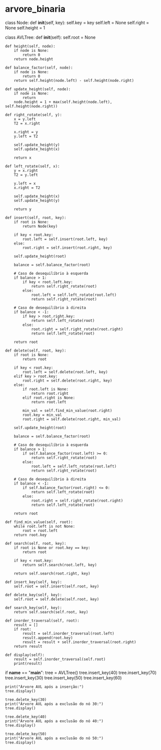 # arvore_binaria

class Node:
    def __init__(self, key):
        self.key = key
        self.left = None
        self.right = None
        self.height = 1

class AVLTree:
    def __init__(self):
        self.root = None

    def height(self, node):
        if node is None:
            return 0
        return node.height

    def balance_factor(self, node):
        if node is None:
            return 0
        return self.height(node.left) - self.height(node.right)

    def update_height(self, node):
        if node is None:
            return
        node.height = 1 + max(self.height(node.left), self.height(node.right))

    def right_rotate(self, y):
        x = y.left
        T2 = x.right

        x.right = y
        y.left = T2

        self.update_height(y)
        self.update_height(x)

        return x

    def left_rotate(self, x):
        y = x.right
        T2 = y.left

        y.left = x
        x.right = T2

        self.update_height(x)
        self.update_height(y)

        return y

    def insert(self, root, key):
        if root is None:
            return Node(key)

        if key < root.key:
            root.left = self.insert(root.left, key)
        else:
            root.right = self.insert(root.right, key)

        self.update_height(root)

        balance = self.balance_factor(root)

        # Caso de desequilíbrio à esquerda
        if balance > 1:
            if key < root.left.key:
                return self.right_rotate(root)
            else:
                root.left = self.left_rotate(root.left)
                return self.right_rotate(root)

        # Caso de desequilíbrio à direita
        if balance < -1:
            if key > root.right.key:
                return self.left_rotate(root)
            else:
                root.right = self.right_rotate(root.right)
                return self.left_rotate(root)

        return root

    def delete(self, root, key):
        if root is None:
            return root

        if key < root.key:
            root.left = self.delete(root.left, key)
        elif key > root.key:
            root.right = self.delete(root.right, key)
        else:
            if root.left is None:
                return root.right
            elif root.right is None:
                return root.left

            min_val = self.find_min_value(root.right)
            root.key = min_val
            root.right = self.delete(root.right, min_val)

        self.update_height(root)

        balance = self.balance_factor(root)

        # Caso de desequilíbrio à esquerda
        if balance > 1:
            if self.balance_factor(root.left) >= 0:
                return self.right_rotate(root)
            else:
                root.left = self.left_rotate(root.left)
                return self.right_rotate(root)

        # Caso de desequilíbrio à direita
        if balance < -1:
            if self.balance_factor(root.right) <= 0:
                return self.left_rotate(root)
            else:
                root.right = self.right_rotate(root.right)
                return self.left_rotate(root)

        return root

    def find_min_value(self, root):
        while root.left is not None:
            root = root.left
        return root.key

    def search(self, root, key):
        if root is None or root.key == key:
            return root

        if key < root.key:
            return self.search(root.left, key)

        return self.search(root.right, key)

    def insert_key(self, key):
        self.root = self.insert(self.root, key)

    def delete_key(self, key):
        self.root = self.delete(self.root, key)

    def search_key(self, key):
        return self.search(self.root, key)

    def inorder_traversal(self, root):
        result = []
        if root:
            result = self.inorder_traversal(root.left)
            result.append(root.key)
            result = result + self.inorder_traversal(root.right)
        return result

    def display(self):
        result = self.inorder_traversal(self.root)
        print(result)


if __name__ == "__main__":
    tree = AVLTree()
    tree.insert_key(40)
    tree.insert_key(70)
    tree.insert_key(30)
    tree.insert_key(50)
    tree.insert_key(60)

    print("Árvore AVL após a inserção:")
    tree.display()

    tree.delete_key(30)
    print("Árvore AVL após a exclusão do nó 30:")
    tree.display()

    tree.delete_key(40)
    print("Árvore AVL após a exclusão do nó 40:")
    tree.display()

    tree.delete_key(50)
    print("Árvore AVL após a exclusão do nó 50:")
    tree.display()

